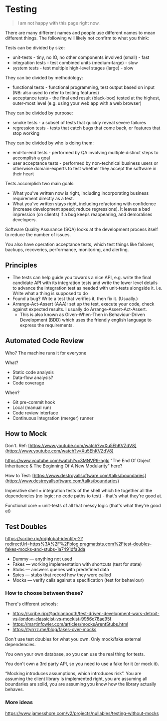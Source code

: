 # Testing

> I am not happy with this page right now.

There are many different names and people use different names to mean different
things. The following will likely not confirm to what you think:

Tests can be divided by size:

* unit-tests - tiny, no IO, no other components involved \(small\) - fast
* integration tests - test combined units \(medium-large\) - slow
* system tests - test multiple high-level stages \(large\) - slow

They can be divided by methodology:

* functional tests - functional programming, test output based on input \(NB: also used to refer to testing features\)
* acceptance tests - the final end result \(black-box\) tested at the highest, outer-most level \(e.g. using your web app with a web browser\)

They can be divided by purpose:

* smoke tests - a subset of tests that quickly reveal severe failures
* regression tests - tests that catch bugs that come back, or features that stop working

They can be divided by who is doing them:

* end-to-end tests - performed by QA involving multiple distinct steps to accomplish a goal
* user acceptance tests - performed by non-technical business users or otherwise domain-experts to test whether they accept the software in their heart

Tests accomplish two main goals:

* What you've written now is right, including incorporating business requirement directly as a test.
* What you've written stays right, including refactoring with confidence (increase development speed; reduce regressions). It leaves a bad impression \(on clients\) if a bug keeps reappearing, and demoralises developers.

Software Quality Assurance (SQA) looks at the development process itself to reduce the number of issues.

You also have operation acceptance tests, which test things like failover, backups, recoveries, performance, monitoring, and alerting.

## Principles

* The tests can help guide you towards a nice API, e.g. write the final candidate API with its integration tests and write the lower level details to advance the integration test as needed with unit-tests alongside it. i.e. Write what a thing is supposed to do
* Found a bug? Write a test that verifies it, then fix it. \(Usually.\)
* Arrange-Act-Assert \(AAA\): set up the test, execute your code, check against expected results. I usually do Arrange-Assert-Act-Assert.
  * This is also known as Given-When-Then in Behaviour-Driven Development \(BDD\) which uses the friendly english language to express the requirements.

## Automated Code Review

Who? The machine runs it for everyone

What?

* Static code analysis
* Data-flow analysis?
* Code coverage

When?

* Git pre-commit hook
* Local \(manual run\)
* Code review interface
* Continuous Integration \(merger\) runner

## How to Mock

Don't. Ref: [https://www.youtube.com/watch?v=Xu5EhKVZdV8](https://www.youtube.com/watch?v=Xu5EhKVZdV8)

https://www.youtube.com/watch?v=3MNVP9-hglc "The End Of Object Inheritance & The Beginning Of A New Modularity" here?

How to Test: [https://www.destroyallsoftware.com/talks/boundaries](https://www.destroyallsoftware.com/talks/boundaries)

Imperative shell = integration tests of the shell which tie together all the dependencies \(no logic; no code paths to test\) - that's what they're good at.

Functional core = unit-tests of all that messy logic \(that's what they're good at\)

## Test Doubles

<https://scribe.rip/m/global-identity-2?redirectUrl=https%3A%2F%2Fblog.pragmatists.com%2Ftest-doubles-fakes-mocks-and-stubs-1a7491dfa3da>

* Dummy — anything not used
* Fakes — working implementation with shortcuts (test for state)
* Stubs — answers queries with predefined data
* Spies — stubs that record how they were called
* Mocks — verify calls against a specification (test for behaviour)

### How to choose between these?

There's different schools:

* <https://scribe.rip/@adrianbooth/test-driven-development-wars-detroit-vs-london-classicist-vs-mockist-9956c78ae95f>
* <https://martinfowler.com/articles/mocksArentStubs.html>
* <https://tyrrrz.me/blog/fakes-over-mocks>

Don't use test doubles for what you own. Only mock/fake external dependencies.

You own your own database, so you can use the real thing for tests.

You don't own a 3rd party API, so you need to use a fake for it (or mock it).

“Mocking introduces assumptions, which introduces risk”. You are assuming the client library is implemented right, you are assuming all boundaries are solid, you are assuming you know how the library actually behaves.


### More ideas

<https://www.jamesshore.com/v2/projects/nullables/testing-without-mocks>
